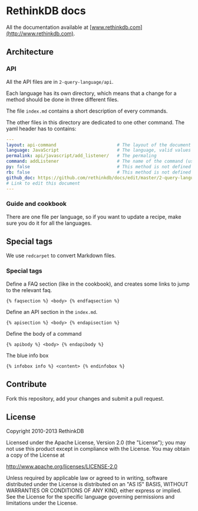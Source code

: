 # RethinkDB docs #

All the documentation available at [www.rethinkdb.com](http://www.rethinkdb.com).

## Architecture ##

### API ###
All the API files are in `2-query-language/api`.

Each language has its own directory, which means that a change for a method should be
done in three different files.

The file `index.md` contains a short description of every commands.

The other files in this directory are dedicated to one other command.
The yaml header has to contains:
```yaml
---
layout: api-command                       # The layout of the document
language: JavaScript                      # The language, valid values are JavaScript, Python, Ruby
permalink: api/javascript/add_listener/   # The permaling
command: addListener                      # The name of the command (used in the title)
py: false                                 # This method is not defined in python (valid keys are js, py, rb)
rb: false                                 # This method is not defined in python (valid keys are js, py, rb)
github_doc: https://github.com/rethinkdb/docs/edit/master/2-query-language/api/javascript/accessing-rql/addListener.md
# Link to edit this document
---

```



### Guide and cookbook ###
There are one file per language, so if you want to update a recipe, make sure you do it
for all the languages.


## Special tags ##
We use `redcarpet` to convert Markdown files.

### Special tags ###
Define a FAQ section (like in the cookbook), and creates some links to jump to the relevant faq.
```
{% faqsection %} <body> {% endfaqsection %}
```


Define an API section in the `index.md`.
```
{% apisection %} <body> {% endapisection %}
```

Define the body of a command
```
{% apibody %} <body> {% endapibody %}
```



The blue info box
```
{% infobox info %} <content> {% endinfobox %}
```



## Contribute ##

Fork this repository, add your changes and submit a pull request.

## License ##

Copyright 2010-2013 RethinkDB

Licensed under the Apache License, Version 2.0 (the "License");
you may not use this product except in compliance with the License.
You may obtain a copy of the License at

http://www.apache.org/licenses/LICENSE-2.0

Unless required by applicable law or agreed to in writing, software
distributed under the License is distributed on an "AS IS" BASIS,
WITHOUT WARRANTIES OR CONDITIONS OF ANY KIND, either express or implied.
See the License for the specific language governing permissions and
limitations under the License.

